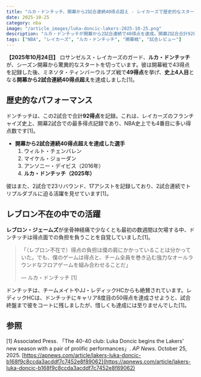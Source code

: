 ```yaml
---
title: "ルカ・ドンチッチ、開幕から2試合連続40得点超え - レイカーズで歴史的なスタート"
date: 2025-10-25
category: nba
image: "/article_images/luka-doncic-lakers-2025-10-25.png"
description: "ルカ・ドンチッチが開幕から2試合連続で40得点を達成。開幕2試合合計92得点の活躍でレイカーズ史上に名を刻む。"
tags: ["NBA", "レイカーズ", "ルカ・ドンチッチ", "開幕戦", "試合レビュー"]
---
```


**【2025年10月24日】** ロサンゼルス・レイカーズのガード、**ルカ・ドンチッチ**が、シーズン開幕から驚異的なスタートを切っています。彼は開幕戦で43得点を記録した後、ミネソタ・ティンバーウルブズ戦で**49得点**を挙げ、**史上4人目**となる**開幕から2試合連続40得点超え**を達成しました[1]。

## 歴史的なパフォーマンス

ドンチッチは、この2試合で合計**92得点**を記録。これは、レイカーズのフランチャイズ史上、開幕2試合での最多得点記録であり、NBA史上でも4番目に多い得点数です[1]。

*   **開幕から2試合連続40得点超えを達成した選手**
    1.  ウィルト・チェンバレン
    2.  マイケル・ジョーダン
    3.  アンソニー・デイビス（2016年）
    4.  **ルカ・ドンチッチ（2025年）**

彼はまた、2試合で23リバウンド、17アシストを記録しており、2試合連続でトリプルダブルに迫る活躍を見せています[1]。

## レブロン不在の中での活躍

**レブロン・ジェームズ**が坐骨神経痛で少なくとも最初の数週間は欠場する中、ドンチッチは得点面での負担を負うことを自覚していました[1]。

> 「（レブロン不在で）得点の負担は僕の肩にかかっていることは分かっていた。でも、僕のゲームは得点と、チーム全員を巻き込む強力なオールラウンドなフロアゲームを組み合わせることだ」
>
> — ルカ・ドンチッチ [1]

ドンチッチは、チームメイトやJJ・レディックHCからも絶賛されています。レディックHCは、ドンチッチにキャリア8度目の50得点を達成させようと、試合終盤まで彼をコートに残しましたが、惜しくも達成には至りませんでした[1]。

## 参照

[1] Associated Press. 「The 40-40 club: Luka Doncic begins the Lakers' new season with a pair of prolific performances」. *AP News*. October 25, 2025. [https://apnews.com/article/lakers-luka-doncic-b168f9c8ccda3acddf7c7452e8f89062](https://apnews.com/article/lakers-luka-doncic-b168f9c8ccda3acddf7c7452e8f89062)

